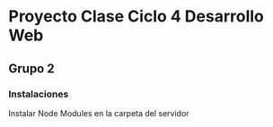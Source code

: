 # Proyecto Clase Ciclo 4 Desarrollo Web

## Grupo 2

### Instalaciones

Instalar Node Modules en la carpeta del servidor

